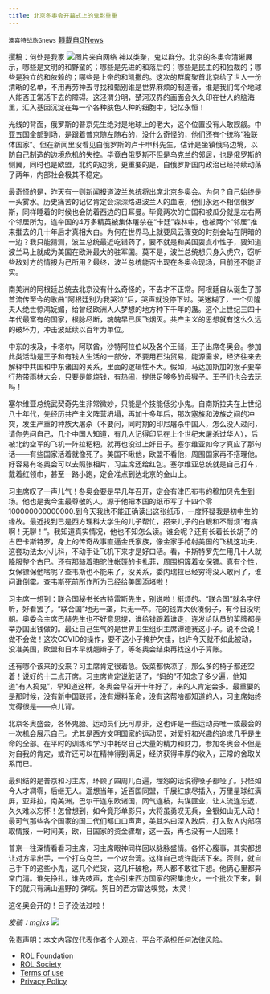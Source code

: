 ```yaml
---
title: 北京冬奥会开幕式上的鬼影重重
---
```

`澳喜特战旅Gnews` [轉載自GNews](https://gnews.org/zh-hans/1964352/)

撰稿：何处是我家
![](https://assets.gnews.org/wp-content/uploads/2022/02/603.png)图片来自网络
神以类聚，鬼以群分。北京的冬奥会清晰展示，哪些是文明的和野蛮的；哪些是先进的和落后的；哪些是民主的和独裁的；哪些是独立的和依赖的；哪些是上帝的和凯撒的。这次的群魔聚首北京给了世人一份清晰的名单，不用再劳神去寻找和甄别谁是世界麻烦的制造者，谁是我们每个地球人能否正常活下去的障碍。这泾渭分明，楚河汉界的画面会久久印在世人的脑海里，汇入基因沉淀在每一个各种肤色人种的细胞中，记忆永恒！

光线的背面，俄罗斯的普京先生绝对是地球上的老大，这个位置没有人敢觊觎。中亚五国全部到场，是跟着普京随左随右的，没什么奇怪的，他们还有个统称“独联体国家”。但在新闻里没看见白俄罗斯的卢卡申科先生，估计是坐镇俄乌边境，以防自己制造的边境危机的失控。毕竟白俄罗斯不但是乌克兰的邻居，也是俄罗斯的侧翼，同时也是欧盟，北约的边境，更重要的是，白俄罗斯国内政治已经持续动荡了两年，内部社会极其不稳定。

最奇怪的是，昨天有一则新闻报道波兰总统将出席北京冬奥会。为何？自己始终是一头雾水。历史痛苦的记忆肯定会深深烙进波兰人的血液，他们永远不相信俄罗斯，同样睡着的时候也会防着西边的日耳曼。毕竟两次的亡国和被瓜分就是左右两个邻居所为，连举国的4万多精英被集体屠杀在“卡廷”森林中，也被两个“邻居”推来推去的几十年后才真相大白。为何在世界马上就要风云骤变的时刻会站在阴暗的一边？我只能猜测，波兰总统最近吃错药了，要不就是和美国耍点小性子，要知道波兰马上就成为美国在欧洲最大的驻军国。莫不是，波兰总统想只身入虎穴，窃听些敌对方的情报为己所用？最终，波兰总统能否出现在冬奥会现场，目前还不能证实。

南美洲的阿根廷总统去北京没有什么奇怪的，不去才不正常。阿根廷自从诞生了那首流传至今的歌曲“阿根廷别为我哭泣”后，哭声就没停下过。哭迷糊了，一个贝隆夫人绝世惊鸿妩媚，给曾经欧洲人人梦想的地方种下千年的蛊。这个上世纪三四十年代最富有的国家，根脉尽断，魂魄早已灰飞烟灭。共产主义的思想就有这么久远的破坏力，冲击波延续以百年为单位。

中东的埃及，卡塔尔，阿联酋，沙特阿拉伯以及各个王储，王子出席冬奥会。参加此类活动是王子和有钱人生活的一部分，不要用石油贸易，能源需求，经济往来去解释中共国和中东诸国的关系，里面的逻辑性不大。假如，马达加斯加的猴子要举行热带雨林大会，只要是能烧钱，有热闹，提供足够多的母猴子。王子们也会去玩吗！

塞尔维亚总统武契奇先生非常微妙，只能是个技能低劣小鬼。自南斯拉夫在上世纪八十年代，先经历共产主义阵营坍塌，再加十多年后，那次塞族和波族之间的冲突，发生严重的种族大屠杀（不要问，同时期的印尼屠杀中国人，怎么没人过问，请你先问自己，几个中国人知道，有几人记得印尼在上个世纪末屠杀过华人），后被北约空军的飞机一阵拉粑粑，就再也没过上好日子。塞尔维亚如今才真应了那句话——有些国家活着就像死了。美国不瞅他，欧盟不看他，周围国家再不搭理他。好容易有冬奥会可以去照张相片，习主席还给红包。塞尔维亚总统就是自己打车，戴着红领巾，甚至一路小跑，定会准点到达北京的金山上。

习主席叹了一声儿气！冬奥会要是早几年召开，定会有津巴布韦的穆加贝先生到场。他也是我今生最尊敬的人，源于他把本国的纸币写了十四个零100000000000000.到今天我也不能正确读出这张纸币，一度怀疑我是初中生的缘故。最近找到已是西方理科大学生的儿子帮忙，招来儿子的白眼和不耐烦“有病啊！无聊！”。我知道真实情况，他也不知怎么读。谁会呢？还有长着长长胡子的古巴卡斯特罗，身上的传奇故事直逼金氏家族，像金家手枪射美国的飞机这功夫，这套功法太小儿科，不动手让飞机下来才是好口活。看，卡斯特罗先生用几十人就降服整个古巴。还有那骑着骆驼住帐篷的卡扎菲，周围拥簇着女保镖。真有个性，女保镖保他啥呢？查韦斯也不能来了，没关系，委内瑞拉已经穷得没人敢问了，谁问谁倒霉。查韦斯死前所作所为已经给美国添堵啦！

习主席一想到：联合国秘书长古特雷斯先生，别说啦！挺烦的。“联合国”就名字好听，好看罢了。“联合国”地无一垄，兵无一卒。花的钱靠大伙凑份子，有今日没明朝。奥委会主席巴赫先生也不好意思提，谁给钱跟着谁走，连发给队员的奖牌都是举办国出钱做的。最让自己生气的是世界卫生组织主席谭德赛这小子。说不会说！做不会做！这次COVID的操作，要不这小子掩护欠佳，也许今天就不如此被动，没准美国，欧盟和日本早就翘辫子了，等冬奥会结束再找这小子算账。

还有哪个该来的没来？习主席肯定很着急。饭菜都快凉了，那么多的椅子都还空着！说好的十二点开席。习主席肯定说脏话了，“妈的”不知念了多少遍，他知道“有人捣鬼”，早知道这样，冬奥会早召开十年好了，来的人肯定会多。最重要的是那时候，没有新中国联邦，没有爆料革命，没有这帮啥都知道的人，习主席始终觉得很是——点儿背。

北京冬奥盛会，各怀鬼胎。运动员们无可厚非，这也许是一些运动员唯一或最会的一次机会展示自己。尤其是西方文明国家的运动员，对爱好和兴趣的追求几乎是生命的全部。在平时的训练和学习中耗尽自己大量的精力和财力，参加冬奥会不但是对自我的肯定，或许还可以在精神得到满足，经济获得丰厚的收入，正常的舍取关系而已。

最纠结的是普京和习主席，环顾了四周几百遍，埋怨的话说得嗓子都哑了。只怪如今人才凋零，后继无人。遥想当年，近百国同盟，千展红旗尽插入，万里星球红满屏，亚非拉，南美洲，巴尔干连东欧诸国，同气连枝，共谋匪业，让人流连忘返，久久难以忘怀！怎曾想到，如今竟形单影只，大将虽勇叹无兵，金银如山无人动！最可气那些各个国家的国二代们都口口声声，美其名曰深入敌后，打入敌人内部窃取情报，一时间美，欧，日国家的资金骤增，这一去，再也没有一人回来！

普京一往深情看看习主席，习主席眼神同样回以脉脉盛情。各怀心腹事，其实都想让对方早出手，一个打乌克兰，一个攻台湾。这样自己或许能活下来。否则，就自己手下的这些小鬼，这几个烂货，这几杆破枪，两人都不敢往下想。他俩心里都异常门清。谁先挣扎，谁先吱声，定会引来西方国家的密集炮火，一个批次下来，剩下的就只有满山遍野的 弹坑。狗日的西方雷达嗅觉，太灵！

这冬奥会开的！日子没法过啦！

*发稿：mgjxs*
![](https://assets.gnews.org/wp-content/uploads/2022/02/TUBIAO-X.jpg)
 

免责声明：本文内容仅代表作者个人观点，平台不承担任何法律风险。

- [ROL Foundation](https://rolfoundation.org/)
- [ROL Society](https://rolsociety.org/)
- [Terms of use](https://gnews.org/terms-of-use-3/)
- [Privacy Policy](https://gnews.org/privacy-policy/)
